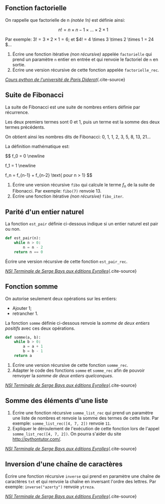 ## Fonction factorielle

On rappelle que factorielle de n _(notée $!n$)_ est définie ainsi:

$$
n! = n \times n - 1 \times \ldots \times 2 \times 1
$$

Par exemple: $3! =  3 \times 2 \times 1 = 6$; et $4! =  4 \times 3 \times 2 \times 1 = 24 $...

1. Écrire une fonction itérative _(non récursive)_ appelée `factorielle` qui prend un paramètre `n`
   entier en entrée et qui renvoie le factoriel de `n` en sortie.
2. Écrire une version récursive de cette fonction appelée `factorielle_rec`.


*[Cours python de l'université de Paris Diderot](https://python.sdv.univ-paris-diderot.fr/12_plus_sur_les_fonctions/#122-fonctions-recursives)*{.cite-source}

## Suite de Fibonacci

La suite de Fibonacci est une suite de nombres entiers définie par récurrence.

Les deux premiers termes sont 0 et 1, puis un terme est la somme des deux termes précédents.

On obtient ainsi les nombres dits de Fibonacci: 0, 1, 1, 2, 3, 5, 8, 13, 21...

La définition mathématique est:

$$
f_0 = 0 \newline

f_1 = 1 \newline

f_n = f_{n-1} + f_{n-2} \text{ pour n > 1}
$$

1. Écrire une version récursive `fibo` qui calcule le terme $f_n$ de la suite de Fibonacci. Par
   exemple: `fibo(7)` renvoie 13.
2. Écrire une fonction itérative _(non récursive)_ `fibo_iter`.


## Parité d'un entier naturel

La fonction `est_pair` définie ci-dessous indique si un entier naturel est pair ou non.

```python
def est_pair(n):
    while n > 0:
        n = n - 2
    return n == 0
```

Écrire une version récursive de cette fonction `est_pair_rec`.

*[NSI Terminale de Serge Bays aux éditions Eyrolles](https://www.eyrolles.com/Loisirs/Livre/specialite-numerique-et-sciences-informatiques-terminale-nouveaux-programmes-9782340038448/)*{.cite-source}

##  Fonction somme

On autorise seulement deux opérations sur les entiers:

- Ajouter 1;
- retrancher 1.

La fonction `somme` définie ci-dessous renvoie la _somme de deux entiers positifs_ avec ces deux
opérations.

```python
def somme(a, b):
    while b > 0:
        a = a + 1
        b = b - 1
    return a
```

1. Écrire une version récursive de cette fonction `somme_rec`.
2. Adapter le code des fonctions `somme` et `somme_rec` afin de pouvoir renvoyer la _somme de deux
   entiers quelconques_.


*[NSI Terminale de Serge Bays aux éditions Eyrolles](https://www.eyrolles.com/Loisirs/Livre/specialite-numerique-et-sciences-informatiques-terminale-nouveaux-programmes-9782340038448/)*{.cite-source}

## Somme des éléments d'une liste

1. Écrire une fonction récursive `somme_list_rec` qui prend un paramètre une liste de nombres et
   renvoie la somme des termes de cette liste. Par exemple: `somme_list_rec([4, 7, 2])` renvoie `11`.
2. Expliquer le déroulement de l'exécution de cette fonction lors de l'appel `somme_list_rec([4, 7, 2])`.
   On pourra s'aider du site <http://pythontutor.com/>.


*[NSI Terminale de Serge Bays aux éditions Eyrolles](https://www.eyrolles.com/Loisirs/Livre/specialite-numerique-et-sciences-informatiques-terminale-nouveaux-programmes-9782340038448/)*{.cite-source}

## Inversion d'une chaîne de caractères

Écrire une fonction récursive `inverse` qui prend en paramètre une chaîne de caractères `txt` et
qui renvoie la chaîne en inversant l'ordre des lettres. Par exemple: `inverse("azerty")` renvoie
`ytreza`.

*[NSI Terminale de Serge Bays aux éditions Eyrolles](https://www.eyrolles.com/Loisirs/Livre/specialite-numerique-et-sciences-informatiques-terminale-nouveaux-programmes-9782340038448/)*{.cite-source}
